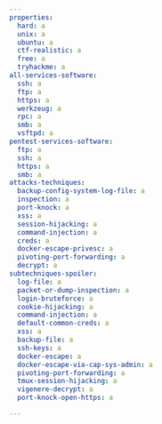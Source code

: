 ```yaml
---
properties:
  hard: a
  unix: a
  ubuntu: a
  ctf-realistic: a
  free: a
  tryhackme: a
all-services-software:
  ssh: a
  ftp: a
  https: a
  werkzeug: a
  rpc: a
  smb: a
  vsftpd: a
pentest-services-software:
  ftp: a
  ssh: a
  https: a
  smb: a
attacks-techniques:
  backup-config-system-log-file: a
  inspection: a
  port-knock: a
  xss: a
  session-hijacking: a
  command-injection: a
  creds: a
  docker-escape-privesc: a
  pivoting-port-forwarding: a
  decrypt: a
subtechniques-spoiler:
  log-file: a
  packet-or-dump-inspection: a
  login-bruteforce: a
  cookie-hijacking: a
  command-injection: a
  default-common-creds: a
  xss: a
  backup-file: a
  ssh-keys: a
  docker-escape: a
  docker-escape-via-cap-sys-admin: a
  pivoting-port-forwarding: a
  tmux-session-hijacking: a
  vigenere-decrypt: a
  port-knock-open-https: a

---
```

